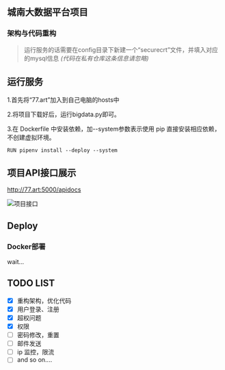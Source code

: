## 城南大数据平台项目

### 架构与代码重构


> 运行服务的话需要在config目录下新建一个“securecrt”文件，并填入对应的mysql信息 *(代码在私有仓库这条信息请忽略)*

## 运行服务
1.首先将“77.art”加入到自己电脑的hosts中

2.将项目下载好后，运行bigdata.py即可。

3.在 Dockerfile 中安装依赖，加--system参数表示使用 pip 直接安装相应依赖，不创建虚拟环境。

 `RUN pipenv install --deploy --system`

## 项目API接口展示

http://77.art:5000/apidocs

![项目接口](https://github.com/litt1eseven/python-project/blob/master/Company-project/images/api-list-sw0.9.png)

## Deploy
### Docker部署

  wait...


## TODO LIST
- [x] 重构架构，优化代码
- [x] 用户登录、注册
- [x] 超权问题
- [x] 权限
- [ ] 密码修改，重置
- [ ] 邮件发送
- [ ] ip 监控，限流
- [ ] and so on....